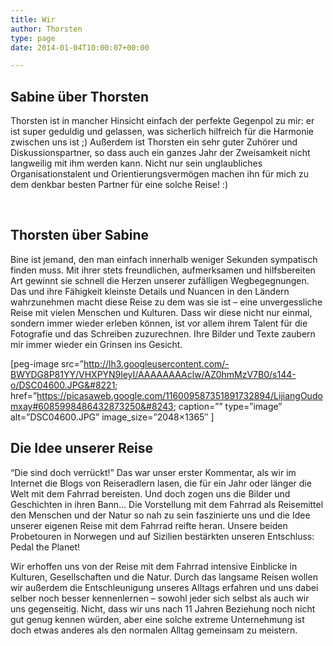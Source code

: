 ```yaml
---
title: Wir
author: Thorsten
type: page
date: 2014-01-04T10:00:07+00:00

---
```

## Sabine über Thorsten

Thorsten ist in mancher Hinsicht einfach der perfekte Gegenpol zu mir: er ist super geduldig und gelassen, was sicherlich hilfreich für die Harmonie zwischen uns ist ;) Außerdem ist Thorsten ein sehr guter Zuhörer und Diskussionspartner, so dass auch ein ganzes Jahr der Zweisamkeit nicht langweilig mit ihm werden kann. Nicht nur sein unglaubliches Organisationstalent und Orientierungsvermögen machen ihn für mich zu dem denkbar besten Partner für eine solche Reise! :)

&nbsp;

## Thorsten über Sabine

Bine ist jemand, den man einfach innerhalb weniger Sekunden sympatisch finden muss. Mit ihrer stets freundlichen, aufmerksamen und hilfsbereiten Art gewinnt sie schnell die Herzen unserer zufälligen Wegbegegnungen. Das und ihre Fähigkeit kleinste Details und Nuancen in den Ländern wahrzunehmen macht diese Reise zu dem was sie ist &#8211; eine unvergessliche Reise mit vielen Menschen und Kulturen. Dass wir diese nicht nur einmal, sondern immer wieder erleben können, ist vor allem ihrem Talent für die Fotografie und das Schreiben zuzurechnen. Ihre Bilder und Texte zaubern mir immer wieder ein Grinsen ins Gesicht.

[peg-image src=&#8221;http://lh3.googleusercontent.com/-BWYDG8P81YY/VHXPYN9leyI/AAAAAAAAclw/AZ0hmMzV7B0/s144-o/DSC04600.JPG&#8221; href=&#8221;https://picasaweb.google.com/116009587351891732894/LijiangOudomxay#6085998486432873250&#8243; caption=&#8221;&#8221; type=&#8221;image&#8221; alt=&#8221;DSC04600.JPG&#8221; image_size=&#8221;2048&#215;1365&#8243; ]

## Die Idee unserer Reise

“Die sind doch verrückt!” Das war unser erster Kommentar, als wir im Internet die Blogs von Reiseradlern lasen, die für ein Jahr oder länger die Welt mit dem Fahrrad bereisten. Und doch zogen uns die Bilder und Geschichten in ihren Bann… Die Vorstellung mit dem Fahrrad als Reisemittel den Menschen und der Natur so nah zu sein faszinierte uns und die Idee unserer eigenen Reise mit dem Fahrrad reifte heran. Unsere beiden Probetouren in Norwegen und auf Sizilien bestärkten unseren Entschluss: Pedal the Planet!

Wir erhoffen uns von der Reise mit dem Fahrrad intensive Einblicke in Kulturen, Gesellschaften und die Natur. Durch das langsame Reisen wollen wir außerdem die Entschleunigung unseres Alltags erfahren und uns dabei selber noch besser kennenlernen – sowohl jeder sich selbst als auch wir uns gegenseitig. Nicht, dass wir uns nach 11 Jahren Beziehung noch nicht gut genug kennen würden, aber eine solche extreme Unternehmung ist doch etwas anderes als den normalen Alltag gemeinsam zu meistern.